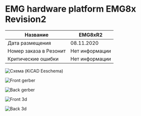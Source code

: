 # EMG hardware platform EMG8x Revision2

| Название      | EMG8xR2       |
| ------------- | ------------- |
| Дата размещения| 08.11.2020   |
| Номер заказа в Резонит| Нет информации |
| Критические ошибки| Нет информации|


![Схема (KiCAD Eeschema)](https://drive.google.com/uc?export=view&id=1L_DrWvEDwm783Buy2m62GdEQSulPrG8b)

![Front gerber](https://drive.google.com/uc?export=view&id=1hN0poB4uc8N73exoMtfLxHJGHW3u5dZl)

![Back gerber](https://drive.google.com/uc?export=view&id=1BsafmD12kwoHVkJh0ndohjoeSAEMBt_H)

![Front 3d](https://drive.google.com/uc?export=view&id=1ftYCHDupvvZYecgCGAcaD7Ab4m_XAcu0)

![Back 3d](https://drive.google.com/uc?export=view&id=1MH8trmyGndIPEdMWTS9q-ZSTEHRyNE4C)



